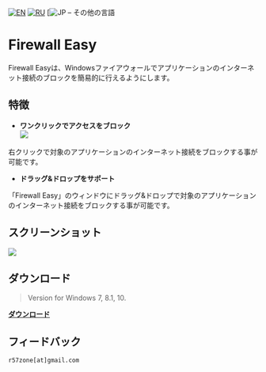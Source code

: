 [![EN](https://user-images.githubusercontent.com/9499881/33184537-7be87e86-d096-11e7-89bb-f3286f752bc6.png)](https://github.com/r57zone/Firewall-Easy/blob/master/README.md) 
[![RU](https://user-images.githubusercontent.com/9499881/27683795-5b0fbac6-5cd8-11e7-929c-057833e01fb1.png)](https://github.com/r57zone/Firewall-Easy/blob/master/README.RU.md) 
[![JP](https://user-images.githubusercontent.com/9499881/195409269-5aa8a8a6-c6a8-491f-b1a2-9a4570fcb8db.png) 
&#8211; その他の言語

# Firewall Easy
Firewall Easyは、Windowsファイアウォールでアプリケーションのインターネット接続のブロックを簡易的に行えるようにします。

## 特徴
- **ワンクリックでアクセスをブロック**<br>
![](https://user-images.githubusercontent.com/9499881/169485181-faea855c-6ce7-49d0-8962-10fd798ea125.png)<br>

右クリックで対象のアプリケーションのインターネット接続をブロックする事が可能です。
- **ドラッグ&ドロップをサポート**

「Firewall Easy」のウィンドウにドラッグ&ドロップで対象のアプリケーションのインターネット接続をブロックする事が可能です。

## スクリーンショット
![](https://user-images.githubusercontent.com/9499881/169485036-2283aa41-f76d-4975-a2dd-0810501b8e86.PNG)

## ダウンロード
>Version for Windows 7, 8.1, 10.

**[ダウンロード](https://github.com/r57zone/Firewall-Easy/releases)**
## フィードバック
`r57zone[at]gmail.com`

